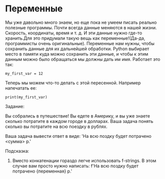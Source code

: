 # Переменные

Мы уже давольно много знаем, но еще пока не умеем писать реально полезные программы. Почти всегда данные меняются в нашей жизни. Скорость, координаты, время и т. д. И эти данные нужно где-то хранить.Для это придумали такую вещь как переменные!(Да-да, программисты очень оригинальные). Переменные нам нужны, чтобы сохранить данные для их дальнейшей обработки. Python выбирает место в памяти куда можно сохранить эти данные, и чтобы к этим данным можно было обращаться мы должны дать им имя. Работает это так:

```
my_first_var = 12
```

Теперь мы можем что-то делать с этой пересенной. Например напечатать ее:

```
print(my_first_var)
```

Задание: 

Вы собрались в путешествие! Вы едете в Америку, и вы уже знаете сколько потратите в каждом городе в долларах. Ваша задача понять сколько вы потратите на всю поездку в рублях. 

Ваша задача вывести ответ в виде: 'На всю поздку будет потрачено <сумма> р.'

Подсказка:

1. Вместо конкатенации гораздо легче использовать f-strings. 
В этом случае вам просто нужно написать: f'На всю поздку будет потрачено {переменная} р.' 